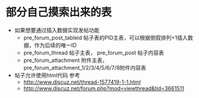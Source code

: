 # 部分自己摸索出来的表
* 如果想要通过插入数据实现发帖功能
    * pre_forum_post_tableid 帖子表的PID主表，可以根据倒叙排列+1插入数据，作为后续的唯一ID
    * pre_forum_thread 帖子主表， pre_forum_post 帖子内容表
    * pre_forum_attachment 附件主表， pre_forum_attachment_1/2/3/4/5/6/7/8附件内容表
* 帖子允许使用html代码 参考
    * http://www.discuz.net/thread-1577419-1-1.html
    * http://www.discuz.net/forum.php?mod=viewthread&tid=3661511
